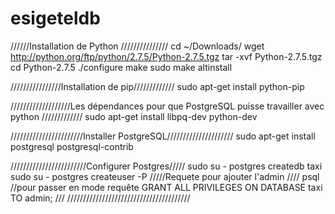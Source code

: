 esigeteldb
==========

//////Installation de Python ///////////////
cd ~/Downloads/
wget http://python.org/ftp/python/2.7.5/Python-2.7.5.tgz
tar -xvf Python-2.7.5.tgz
cd Python-2.7.5
./configure
make
sudo make altinstall

////////////////Installation de pip/////////////
sudo apt-get install python-pip

///////////////////Les dépendances pour que PostgreSQL puisse travailler avec python /////////////
sudo apt-get install libpq-dev python-dev

///////////////////////Installer PostgreSQL/////////////////////
sudo apt-get install postgresql postgresql-contrib

////////////////////////Configurer Postgres/////
sudo su - postgres
createdb taxi
sudo su - postgres
createuser -P
/////Requete pour ajouter l'admin ////
psql //pour passer en mode requête
GRANT ALL PRIVILEGES ON DATABASE taxi TO admin; ///
///////////////////////////////////////


